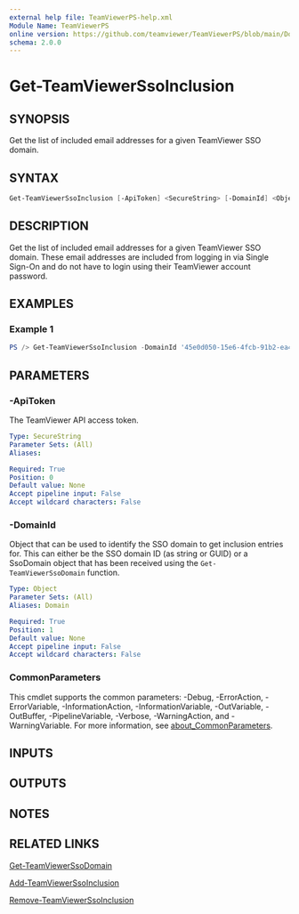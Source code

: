 ```yaml
---
external help file: TeamViewerPS-help.xml
Module Name: TeamViewerPS
online version: https://github.com/teamviewer/TeamViewerPS/blob/main/Docs/Help/Get-TeamViewerSsoInclusion.md
schema: 2.0.0
---
```


# Get-TeamViewerSsoInclusion

## SYNOPSIS

Get the list of included email addresses for a given TeamViewer SSO domain.

## SYNTAX

```powershell
Get-TeamViewerSsoInclusion [-ApiToken] <SecureString> [-DomainId] <Object> [<CommonParameters>]
```

## DESCRIPTION

Get the list of included email addresses for a given TeamViewer SSO domain.
These email addresses are included from logging in via Single Sign-On and
do not have to login using their TeamViewer account password.

## EXAMPLES

### Example 1

```powershell
PS /> Get-TeamViewerSsoInclusion -DomainId '45e0d050-15e6-4fcb-91b2-ea4f20fe2085'
```

## PARAMETERS

### -ApiToken

The TeamViewer API access token.

```yaml
Type: SecureString
Parameter Sets: (All)
Aliases:

Required: True
Position: 0
Default value: None
Accept pipeline input: False
Accept wildcard characters: False
```

### -DomainId

Object that can be used to identify the SSO domain to get inclusion entries for.
This can either be the SSO domain ID (as string or GUID) or a SsoDomain
object that has been received using the `Get-TeamViewerSsoDomain` function.

```yaml
Type: Object
Parameter Sets: (All)
Aliases: Domain

Required: True
Position: 1
Default value: None
Accept pipeline input: False
Accept wildcard characters: False
```

### CommonParameters

This cmdlet supports the common parameters: -Debug, -ErrorAction, -ErrorVariable, -InformationAction, -InformationVariable, -OutVariable, -OutBuffer, -PipelineVariable, -Verbose, -WarningAction, and -WarningVariable. For more information, see [about_CommonParameters](http://go.microsoft.com/fwlink/?LinkID=113216).

## INPUTS

## OUTPUTS

## NOTES

## RELATED LINKS

[Get-TeamViewerSsoDomain](Get-TeamViewerSsoDomain.md)

[Add-TeamViewerSsoInclusion](Add-TeamViewerSsoInclusion.md)

[Remove-TeamViewerSsoInclusion](Remove-TeamViewerSsoInclusion.md)
